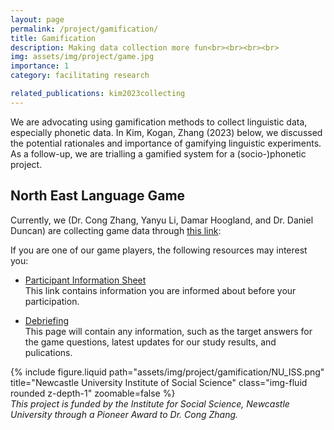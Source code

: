 ```yaml
---
layout: page
permalink: /project/gamification/
title: Gamification
description: Making data collection more fun<br><br><br><br>
img: assets/img/project/game.jpg
importance: 1
category: facilitating research

related_publications: kim2023collecting
---
```

We are advocating using gamification methods to collect linguistic data, especially phonetic data. In Kim, Kogan, Zhang (2023) below, we discussed the potential rationales and importance of gamifying linguistic experiments. As a follow-up, we are trialling a gamified system for a (socio-)phonetic project.


## North East Language Game

Currently, we (Dr. Cong Zhang, Yanyu Li, Damar Hoogland, and Dr. Daniel Duncan) are collecting game data through [this link](http://to-add-when-live):

If you are one of our game players, the following resources may interest you:
- <a href="{{ site.baseurl }}participant_info/">Participant Information Sheet</a>  
This link contains information you are informed about before your participation.
 
- <a href="{{ site.baseurl }}debriefing/">Debriefing</a>  
This page will contain any information, such as the target answers for the game questions,  latest updates for our study results, and pulications.




<div class="center">
    <div class="col-sm mt-3 mt-md-0">
        {% include figure.liquid path="assets/img/project/gamification/NU_ISS.png" title="Newcastle University Institute of Social Science" class="img-fluid rounded z-depth-1"  zoomable=false %}
    </div>
</div>

<div class="caption">
    <em>This project is funded by the Institute for Social Science, Newcastle University through a Pioneer Award to Dr. Cong Zhang.</em>
</div>

<br><br>




